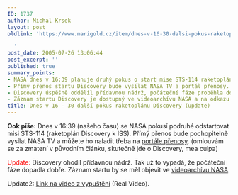 ```yaml
---
ID: 1737
author: Michal Krsek
layout: post
oldlink: 'https://www.marigold.cz/item/dnes-v-16-30-dalsi-pokus-raketoplanu-discovery-update

  '
post_date: 2005-07-26 13:06:44
post_excerpt: ''
published: true
summary_points:
- NASA dnes v 16:39 plánuje druhý pokus o start mise STS-114 raketoplánu Discovery.
- Přímý přenos startu Discovery bude vysílat NASA TV a portál přenosy.
- Discovery úspěšně oddělil přídavnou nádrž, počáteční fáze proběhla dobře.
- Záznam startu Discovery je dostupný ve videoarchívu NASA a na odkazu.
title: Dnes v 16 - 30 další pokus raketoplánu Discovery (update)
---
```


<p><b>Ook píše:</b> Dnes v 16:39 (našeho času) se NASA
pokusí podruhé odstartovat misi STS-114 (raketoplán Discovery k ISS).
Přímý přenos bude pochopitelně vysílat NASA TV a můžete ho naladit
třeba na <a href="http://prenosy.cesnet.cz/" >portále přenosy</a>. (omlouvám se za zmatení v původním článku, skutečně jde o Discovery, mea culpa)</p>

<p><span style="color: rgb(255, 0, 0);">Update:</span> Discovery ohodil přídavnou nádrž. Tak už to vypadá, že počáteční fáze dopadla dobře. Záznam startu by se měl objevit ve <a href="http://www.nasa.gov/returntoflight/launch/event-STS-114.html">videoarchívu NASA</a>. </p>

<p>Update2: <a href="http://www-pao.ksc.nasa.gov/kscpao/videos/metafiles/ksc_072605_rtf_launch.ram">Link na video z vypuštění</a> (Real Video).</p>